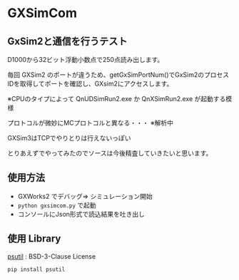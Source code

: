 # GXSimCom

## GxSim2と通信を行うテスト

D1000から32ビット浮動小数点で250点読み出します。

毎回 GXSim2 のポートが違うため、getGxSimPortNum()でGxSim2のプロセスIDを取得してポートを確認し、GXsim2にアクセスします。

※CPUのタイプによって QnUDSimRun2.exe か QnXSimRun2.exe が起動する模様

プロトコルが微妙にMCプロトコルと異なる・・・
※解析中

GXSim3はTCPでやりとりは行えないっぽい

とりあえずでやってみたのでソースは今後精査していきたいと思います。

## 使用方法
- GXWorks2 でデバッグ⇒ シミュレーション開始
- `python gxsimcom.py` で起動
- コンソールにJson形式で読込結果を吐き出し




## 使用 Library

[psutil](https://github.com/giampaolo/psutil) : BSD-3-Clause License


```
pip install psutil
```


